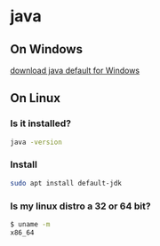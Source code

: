 # java
## On Windows
[download java default for Windows](https://www.oracle.com/java/technologies/downloads/#jdk20-windows)
## On Linux
### Is it installed?
```bash
java -version
```

### Install
```bash
sudo apt install default-jdk
```

### Is my linux distro a 32 or 64 bit?
```bash
$ uname -m
x86_64
```
